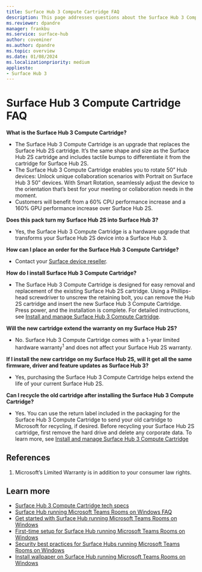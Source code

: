 ```yaml
---
title: Surface Hub 3 Compute Cartridge FAQ 
description: This page addresses questions about the Surface Hub 3 Compute Cartridge that customers can use to upgrade Surface Hub 2S devices or replace a cartridge on Surface Hub 3. 
ms.reviewer: dpandre
manager: frankbu
ms.service: surface-hub
author: coveminer
ms.author: dpandre
ms.topic: overview
ms.date: 01/08/2024
ms.localizationpriority: medium
appliesto:
- Surface Hub 3
---
```


# Surface Hub 3 Compute Cartridge FAQ

**What is the Surface Hub 3 Compute Cartridge?**

- The Surface Hub 3 Compute Cartridge is an upgrade that replaces the Surface Hub 2S cartridge. It’s the same shape and size as the Surface Hub 2S cartridge and includes tactile bumps to differentiate it from the cartridge for Surface Hub 2S.
- The Surface Hub 3 Compute Cartridge enables you to rotate 50” Hub devices: Unlock unique collaboration scenarios with Portrait on Surface Hub 3 50” devices. With Smart Rotation, seamlessly adjust the device to the orientation that’s best for your meeting or collaboration needs in the moment.
- Customers will benefit from a 60% CPU performance increase and a 160% GPU performance increase over Surface Hub 2S.

**Does this pack turn my Surface Hub 2S into Surface Hub 3?**

- Yes, the Surface Hub 3 Compute Cartridge is a hardware upgrade that transforms your Surface Hub 2S device into a Surface Hub 3.

**How can I place an order for the Surface Hub 3 Compute Cartridge?**

- Contact your [Surface device reseller](https://www.microsoft.com/surface/business/where-to-buy-microsoft-surface#DEVICESRESELLERS).

**How do I install Surface Hub 3 Compute Cartridge?**

- The Surface Hub 3 Compute Cartridge is designed for easy removal and replacement of the existing Surface Hub 2S cartridge. Using a Phillips-head screwdriver to unscrew the retaining bolt, you can remove the Hub 2S cartridge and insert the new Surface Hub 3 Compute Cartridge. Press power, and the installation is complete. For detailed instructions, see [Install and manage Surface Hub 3 Compute Cartridge](install-manage-surface-hub-3-pack.md).

**Will the new cartridge extend the warranty on my Surface Hub 2S?**

- No. Surface Hub 3 Compute Cartridge comes with a 1-year limited hardware warranty<sup>1</sup> and does not affect your Surface Hub 2S warranty.

**If I install the new cartridge on my Surface Hub 2S, will it get all the same firmware, driver and feature updates as Surface Hub 3?**

- Yes, purchasing the Surface Hub 3 Compute Cartridge helps extend the life of your current Surface Hub 2S.

**Can I recycle the old cartridge after installing the Surface Hub 3 Compute Cartridge?**

- Yes. You can use the return label included in the packaging for the Surface Hub 3 Compute Cartridge to send your old cartridge to Microsoft for recycling, if desired. Before recycling your Surface Hub 2S cartridge, first remove the hard drive and delete any corporate data. To learn more, see [Install and manage Surface Hub 3 Compute Cartridge](install-manage-surface-hub-3-pack.md)

## References

1. Microsoft’s Limited Warranty is in addition to your consumer law rights.

## Learn more

- [Surface Hub 3 Compute Cartridge tech specs](surface-hub-3-pack-techspecs.md)
- [Surface Hub running Microsoft Teams Rooms on Windows FAQ](surface-hub-3-faq.md)
- [Get started with Surface Hub running Microsoft Teams Rooms on Windows](surface-hub-3-get-started.md)
- [First-time setup for Surface Hub running Microsoft Teams Rooms on Windows](first-run-program-surface-hub-3.md)
- [Security best practices for Surface Hubs running Microsoft Teams Rooms on Windows](surface-hub-3-security.md)
- [Install wallpaper on Surface Hub running Microsoft Teams Rooms on Windows](install-wallpaper-surface-hub.md)